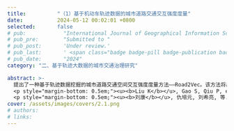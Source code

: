 ```yaml
---
title:          "（1）基于机动车轨迹数据的城市道路交通交互强度度量"
date:           2024-05-12 00:02:01 +0800
selected:       false
# pub:            "International Journal of Geographical Information Science (IJGIS)"
# pub_pre:        "Submitted to "
# pub_post:       'Under review.'
# pub_last:       ' <span class="badge badge-pill badge-publication badge-success">Spotlight</span>'
# pub_date:       "2024"
category: "二、基于轨迹大数据的城市交通治理研究"

abstract: >-
  提出了一种基于轨迹数据挖掘的城市道路交通空间交互强度度量方法——Road2Vec。该方法将出行路径类比为文本文档、路段类比为词，利用词向量模型Word2Vec从大规模浮动车轨迹数据中挖掘交通流在邻近路段之间的传播扩散特征，度量了路段之间的交通空间交互强度。该方法能很好地顾及道路交通影响关系的空间异质性和非线性特征，有助于从交互的视角揭示城市道路交通影响和拥堵传播的成因，服务于交通预测、控制及动态导航。
  <p style="margin-bottom: 0.5em;"><u><b>Liu K</b></u>, Gao S, Qiu P, et al. Road2vec: Measuring traffic interactions in urban road system from massive travel routes[J]. ISPRS International Journal of Geo-Information, 2017, 6(11): 321.（JCR二区SCI）<a href='https://doi.org/10.3390/ijgi6110321' target='_blank'>[paper]</a></p>
  <p style="margin-bottom: 0.5em;"><u><b>刘康</b></u>, 仇培元, 刘希亮, 等. 利用词向量模型分析城市道路交通空间相关性[J]. 测绘学报, 2017, 46(12):2032-2040.（国内高水平EI期刊）<a href='https://doi.org/10.11947/j.AGCS.2017.20170166' target='_blank'>[paper]</a></p>
cover: /assets/images/covers/2.1.png
# authors:
# links:
---
```

